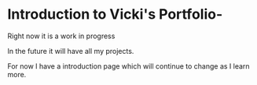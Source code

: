 # Introduction to Vicki's Portfolio-

Right now it is a work in progress

In the future it will have all my projects.

For now I have a introduction page which will continue to change as I learn more.
